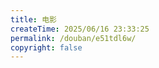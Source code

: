 ```yaml
---
title: 电影
createTime: 2025/06/16 23:33:25
permalink: /douban/e51tdl6w/
copyright: false
---
```



<Douban type="movie" />